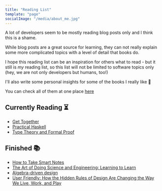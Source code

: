 ```yaml
---
title: "Reading List"
template: "page"
socialImage: "/media/about_me.jpg"
---
```


A lot of developers seem to be mostly reading blog posts only and I think this is a shame.

While blog posts are a great source for learning, they can not really explain some more complicated topics
with a level of detail that books do.

I hope this reading list can be an inspiration for others what to read - but it still is _my_ reading list,
so this list will not be limited to software topics only (hey, we are not only developers but humans, too!)

I'll also write some personal insights for some of the books I really like 🖤

You can check all of them at one place [here](/category/books/)

## Currently Reading ⏳

- [Get Together](https://gettogether.world/)
- [Practical Haskell](https://www.amazon.com/Practical-Haskell-World-Guide-Programming/dp/1484244796)
- [Type Theory and Formal Proof](https://www.amazon.com/Type-Theory-Formal-Proof-Introduction/dp/110703650X)

## Finished 📚

- [How to Take Smart Notes](https://www.amazon.com/How-Take-Smart-Notes-Nonfiction/dp/1542866502)
- [The Art of Doing Science and Engineering: Learning to Learn](https://www.amazon.com/Art-Doing-Science-Engineering-Learning/dp/1732265178)
- [Algebra-driven design](https://leanpub.com/algebra-driven-design)
- [User Friendly: How the Hidden Rules of Design Are Changing the Way We Live, Work, and Play](https://www.amazon.com/User-Friendly-Hidden-Design-Changing/dp/0374279756)
